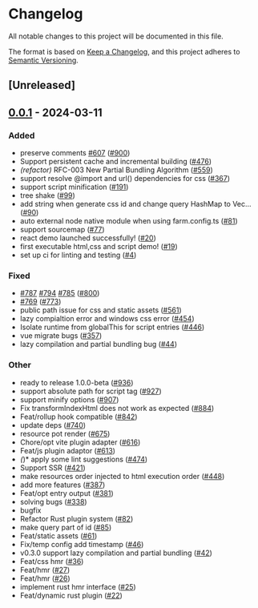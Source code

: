 # Changelog
All notable changes to this project will be documented in this file.

The format is based on [Keep a Changelog](https://keepachangelog.com/en/1.0.0/),
and this project adheres to [Semantic Versioning](https://semver.org/spec/v2.0.0.html).

## [Unreleased]

## [0.0.1](https://github.com/ErKeLost/farm/releases/tag/farmfe_plugin_html-v0.0.1) - 2024-03-11

### Added
- preserve comments [#607](https://github.com/ErKeLost/farm/pull/607) ([#900](https://github.com/ErKeLost/farm/pull/900))
- Support persistent cache and incremental building ([#476](https://github.com/ErKeLost/farm/pull/476))
- *(refactor)* RFC-003 New Partial Bundling Algorithm ([#559](https://github.com/ErKeLost/farm/pull/559))
- support resolve @import and url() dependencies for css ([#367](https://github.com/ErKeLost/farm/pull/367))
- support script minification ([#191](https://github.com/ErKeLost/farm/pull/191))
- tree shake ([#99](https://github.com/ErKeLost/farm/pull/99))
- add string when generate css id and change query HashMap to Vec… ([#90](https://github.com/ErKeLost/farm/pull/90))
- auto external node native module when using farm.config.ts ([#81](https://github.com/ErKeLost/farm/pull/81))
- support sourcemap ([#77](https://github.com/ErKeLost/farm/pull/77))
- react demo launched successfully! ([#20](https://github.com/ErKeLost/farm/pull/20))
- first executable html,css and script demo! ([#19](https://github.com/ErKeLost/farm/pull/19))
- set up ci for linting and testing ([#4](https://github.com/ErKeLost/farm/pull/4))

### Fixed
- [#787](https://github.com/ErKeLost/farm/pull/787) [#794](https://github.com/ErKeLost/farm/pull/794) [#785](https://github.com/ErKeLost/farm/pull/785) ([#800](https://github.com/ErKeLost/farm/pull/800))
- [#769](https://github.com/ErKeLost/farm/pull/769) ([#773](https://github.com/ErKeLost/farm/pull/773))
- public path issue for css and static assets ([#561](https://github.com/ErKeLost/farm/pull/561))
- lazy compialtion error and windows css error ([#454](https://github.com/ErKeLost/farm/pull/454))
- Isolate runtime from globalThis for script entries ([#446](https://github.com/ErKeLost/farm/pull/446))
- vue migrate bugs ([#357](https://github.com/ErKeLost/farm/pull/357))
- lazy compilation and partial bundling bug ([#44](https://github.com/ErKeLost/farm/pull/44))

### Other
- ready to release 1.0.0-beta ([#936](https://github.com/ErKeLost/farm/pull/936))
- support absolute path for script tag ([#927](https://github.com/ErKeLost/farm/pull/927))
- support minify options ([#907](https://github.com/ErKeLost/farm/pull/907))
- Fix transformIndexHtml does not work as expected ([#884](https://github.com/ErKeLost/farm/pull/884))
- Feat/rollup hook compatible ([#842](https://github.com/ErKeLost/farm/pull/842))
- update deps ([#740](https://github.com/ErKeLost/farm/pull/740))
- resource pot render ([#675](https://github.com/ErKeLost/farm/pull/675))
- Chore/opt vite plugin adapter ([#616](https://github.com/ErKeLost/farm/pull/616))
- Feat/js plugin adaptor ([#613](https://github.com/ErKeLost/farm/pull/613))
- *(*)* apply some lint suggestions ([#474](https://github.com/ErKeLost/farm/pull/474))
- Support SSR ([#421](https://github.com/ErKeLost/farm/pull/421))
- make resources order injected to html execution order ([#448](https://github.com/ErKeLost/farm/pull/448))
- add more features ([#387](https://github.com/ErKeLost/farm/pull/387))
- Feat/opt entry output ([#381](https://github.com/ErKeLost/farm/pull/381))
- solving bugs ([#338](https://github.com/ErKeLost/farm/pull/338))
- bugfix
- Refactor Rust plugin system ([#82](https://github.com/ErKeLost/farm/pull/82))
- make query part of id ([#85](https://github.com/ErKeLost/farm/pull/85))
- Feat/static assets ([#61](https://github.com/ErKeLost/farm/pull/61))
- Fix/temp config add timestamp ([#46](https://github.com/ErKeLost/farm/pull/46))
- v0.3.0 support lazy compilation and partial bundling ([#42](https://github.com/ErKeLost/farm/pull/42))
- Feat/css hmr ([#36](https://github.com/ErKeLost/farm/pull/36))
- Feat/hmr ([#27](https://github.com/ErKeLost/farm/pull/27))
- Feat/hmr ([#26](https://github.com/ErKeLost/farm/pull/26))
- implement rust hmr interface ([#25](https://github.com/ErKeLost/farm/pull/25))
- Feat/dynamic rust plugin ([#22](https://github.com/ErKeLost/farm/pull/22))
